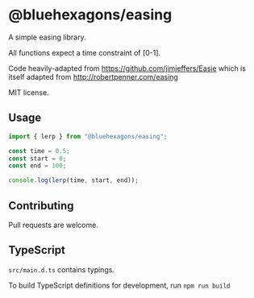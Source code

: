 # @bluehexagons/easing

A simple easing library.

All functions expect a time constraint of \[0-1\].

Code heavily-adapted from https://github.com/jimjeffers/Easie
which is itself adapted from http://robertpenner.com/easing

MIT license.

## Usage
```js
import { lerp } from "@bluehexagons/easing";

const time = 0.5;
const start = 0;
const end = 100;

console.log(lerp(time, start, end));
```

## Contributing

Pull requests are welcome.

## TypeScript

`src/main.d.ts` contains typings.

To build TypeScript definitions for development, run `npm run build`
